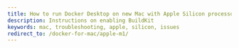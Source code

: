 ```yaml
---
title: How to run Docker Desktop on new Mac with Apple Silicon processors
description: Instructions on enabling BuildKit
keywords: mac, troubleshooting, apple, silicon, issues
redirect_to: /docker-for-mac/apple-m1/
---
```


